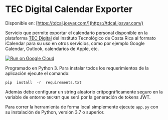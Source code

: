 # TEC Digital Calendar Exporter

Disponible en: [https://tdcal.josvar.com/](https://tdcal.josvar.com/)

Servicio que permite exportar el calendario personal disponible en la plataforma [TEC Digital](https://tecdigital.tec.ac.cr/) del Instituto Tecnológico de Costa Rica al formato iCalendar para su uso en otros servicios, como por ejemplo Google Calendar, Outlook, calendarios de Apple, etc.


[![Run on Google Cloud](https://storage.googleapis.com/cloudrun/button.svg)](https://console.cloud.google.com/cloudshell/editor?shellonly=true&cloudshell_image=gcr.io/cloudrun/button&cloudshell_git_repo=https://github.com/JosephTico/TEC-Digital-Calendar-Exporter.git)

Programado en Python 3. Para instalar todos los requerimientos de la aplicación ejecute el comando:

```
pip  install  -r  requirements.txt
```
Además debe configurar un string aleatorio critpográficamente seguro en la variable de entorno `SECRET` que será por la generación de tokens JWT.

Para correr la herramienta de forma local simplemente  ejecute `app.py` con su instalación de Python, versión 3.7 o superior.
